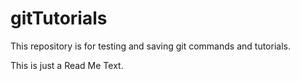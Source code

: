 # gitTutorials
This repository is for testing and saving git commands and tutorials.


This is just a Read Me Text. 
